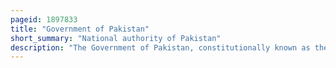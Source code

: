 ```yaml
---
pageid: 1897833
title: "Government of Pakistan"
short_summary: "National authority of Pakistan"
description: "The Government of Pakistan, constitutionally known as the Federal Government, commonly known as the Centre, is the national Authority of the Islamic Republic of Pakistan, a federal parliamentary Republic consisting of four Provinces, two autonomous Territories and one federal Territory."
---
```

